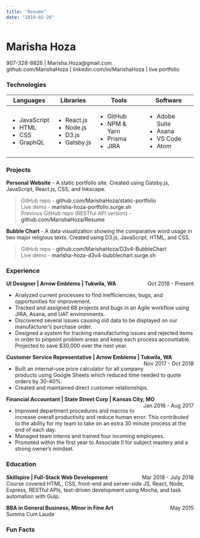 ```yaml
---
title: "Resume"
date: "2019-02-20"
---
```


<style type='text/css'>
a { text-decoration: none; }
a:hover { text-decoration: underline; }
</style>


# Marisha Hoza
907-328-8826  |   Marisha.Hoza@gmail.com  
[github.com/MarishaHoza](https://github.com/MarishaHoza)  |  [linkedin.com/in/MarishaHoza](https://linkedin.com/in/MarishaHoza) | [live portfolio](http://marisha-hoza-portfolio.surge.sh)

### Technologies
<table style="width:100%; border:none">
  <thead>
    <tr>
      <th> Languages </th>
      <th> Libraries </th>
      <th> Tools </th>
      <th> Software </th>
    </tr>
  </thead>
  <tbody>
    <tr>
      <td>
        <ul>
          <li> JavaScript </li>
          <li> HTML </li>
          <li> CSS </li>
          <li> GraphQL </li>
        </ul>
      </td>
      <td>
        <ul>
          <li> React.js </li>
          <li> Node.js </li>
          <li> D3.js </li>
          <li> Gatsby.js </li>
        </ul>
      </td>
      <td>
        <ul>
          <li> GitHub </li>
          <li> NPM & Yarn </li>
          <li> Prisma </li>
          <li> JIRA </li>
        </ul>
      </td>
      <td>
        <ul>
          <li> Adobe Suite </li>
          <li> Asana </li>
          <li> VS Code </li>
          <li> Atom </li>
        </ul>
      </td>
    </tr>
  </tbody>
</table>

### Projects
**Personal Website** - A static portfolio site.  Created using Gatsby.js, JavaScript, React.js, CSS, and Inkscape.
>GitHub repo - [github.com/MarishaHoza/static-portfolio](https://github.com/MarishaHoza/static-portfolio)  
>Live demo - [marisha-hoza-portfolio.surge.sh](http://marisha-hoza-portfolio.surge.sh)  
>Previous GitHub repo (RESTful API version) - [github.com/MarishaHoza/Resume](https://github.com/MarishaHoza/Resume/tree/master/resume-website)  

**Bubble Chart** - A data visualization showing the comparative word usage in two major religious texts. Created using D3.js, JavaScript, HTML, and CSS.
>GitHub repo - [github.com/MarishaHoza/D3v4-BubbleChart](https://github.com/MarishaHoza/D3v4-BubbleChart)  
>Live demo -  [marisha-hoza-d3v4-bubblechart.surge.sh](http://marisha-hoza-d3v4-bubblechart.surge.sh/)

### Experience
**UI Designer | Arrow Emblems | Tukwila, WA**   <span style="float:right"> Oct 2018 - Present </span>
* Analyzed current processes to find inefficiencies, bugs, and opportunities for improvement.
* Tracked and assigned 68 projects and bugs  in an Agile workflow using JIRA, Asana, and UAT environments.
* Discovered several issues causing old data to be displayed on our manufacturer’s purchase order.
* Designed a system for tracking manufacturing issues and rejected items  in order to pinpoint problem areas and keep each process accountable. Projected to save $30,000 over the next year.

**Customer Service Representative | Arrow Emblems | Tukwila, WA**   <span style="float:right"> Nov 2017 - Oct 2018 </span>
* Built an internal-use price calculator for all company products using Google Sheets which reduced time needed to quote orders by 30-40%.
* Created and maintained direct customer relationships.

**Financial Accountant | State Street Corp | Kansas City, MO**   <span style="float:right"> Jan 2016 - Aug 2017 </span>  
* Improved department procedures and macros to increase overall productivity and reduce human error. This contributed to the ability for my team to take on an extra 30 minute process at the end of each day.
* Managed team interns and trained four incoming employees.
* Promoted within the first year to Associate II for subject mastery and a strong owner’s mindset.

### Education
**Skillspire | Full-Stack Web Development**   <span style="float:right"> Mar 2018 - July 2018 </span>  
Course covered HTML, CSS, front-end and server-side JS, React, Node, Express, RESTful APIs, test-driven development using Mocha, and task automation with Gulp.

**BBA in General Business, Minor in Fine Art**   <span style="float:right"> May 2015 </span>  
Summa Cum Laude

### Fun Facts
